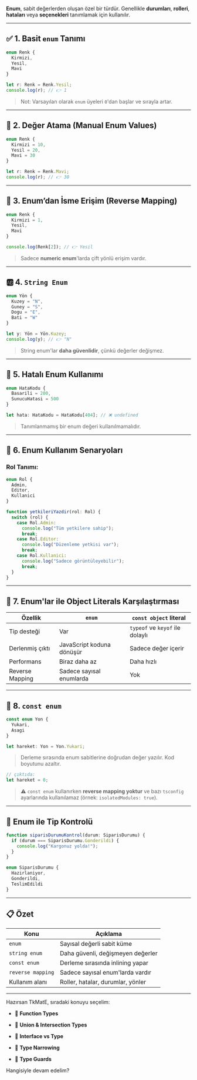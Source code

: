 
**Enum**, sabit değerlerden oluşan özel bir türdür. Genellikle **durumları**, **rolleri**, **hataları** veya **seçenekleri** tanımlamak için kullanılır.

---

## ✅ 1. Basit `enum` Tanımı

```ts
enum Renk {
  Kirmizi,
  Yesil,
  Mavi
}

let r: Renk = Renk.Yesil;
console.log(r); // 👉 1
```

> Not: Varsayılan olarak `enum` üyeleri `0`'dan başlar ve sırayla artar.

---

## 🔢 2. Değer Atama (Manual Enum Values)

```ts
enum Renk {
  Kirmizi = 10,
  Yesil = 20,
  Mavi = 30
}

let r: Renk = Renk.Mavi;
console.log(r); // 👉 30
```

---

## 🔁 3. Enum’dan İsme Erişim (Reverse Mapping)

```ts
enum Renk {
  Kirmizi = 1,
  Yesil,
  Mavi
}

console.log(Renk[2]); // 👉 Yesil
```

> Sadece **numeric enum**'larda çift yönlü erişim vardır.

---

## 🆎 4. `String Enum`

```ts
enum Yön {
  Kuzey = "N",
  Guney = "S",
  Dogu = "E",
  Bati = "W"
}

let y: Yön = Yön.Kuzey;
console.log(y); // 👉 "N"
```

> String enum'lar **daha güvenlidir**, çünkü değerler değişmez.

---

## 🚫 5. Hatalı Enum Kullanımı

```ts
enum HataKodu {
  Basarili = 200,
  SunucuHatasi = 500
}

let hata: HataKodu = HataKodu[404]; // ❌ undefined
```

> Tanımlanmamış bir enum değeri kullanılmamalıdır.

---

## 🧩 6. Enum Kullanım Senaryoları

### Rol Tanımı:

```ts
enum Rol {
  Admin,
  Editor,
  Kullanici
}

function yetkileriYazdir(rol: Rol) {
  switch (rol) {
    case Rol.Admin:
      console.log("Tüm yetkilere sahip");
      break;
    case Rol.Editor:
      console.log("Düzenleme yetkisi var");
      break;
    case Rol.Kullanici:
      console.log("Sadece görüntüleyebilir");
      break;
  }
}
```

---

## 🔄 7. Enum'lar ile Object Literals Karşılaştırması

|Özellik|`enum`|`const object` literal|
|---|---|---|
|Tip desteği|Var|`typeof` ve `keyof` ile dolaylı|
|Derlenmiş çıktı|JavaScript koduna dönüşür|Sadece değer içerir|
|Performans|Biraz daha az|Daha hızlı|
|Reverse Mapping|Sadece sayısal enumlarda|Yok|

---

## 🧠 8. `const enum`

```ts
const enum Yon {
  Yukari,
  Asagi
}

let hareket: Yon = Yon.Yukari;
```

> Derleme sırasında enum sabitlerine doğrudan değer yazılır. Kod boyutunu azaltır.

```js
// çıktıda:
let hareket = 0;
```

> ⚠️ `const enum` kullanırken **reverse mapping yoktur** ve bazı `tsconfig` ayarlarında kullanılamaz (örnek: `isolatedModules: true`).

---

## 🧪 Enum ile Tip Kontrolü

```ts
function siparisDurumuKontrol(durum: SiparisDurumu) {
  if (durum === SiparisDurumu.Gonderildi) {
    console.log("Kargonuz yolda!");
  }
}

enum SiparisDurumu {
  Hazirlaniyor,
  Gonderildi,
  TeslimEdildi
}
```

---

## 📋 Özet

|Konu|Açıklama|
|---|---|
|`enum`|Sayısal değerli sabit küme|
|`string enum`|Daha güvenli, değişmeyen değerler|
|`const enum`|Derleme sırasında inlining yapar|
|`reverse mapping`|Sadece sayısal enum'larda vardır|
|Kullanım alanı|Roller, hatalar, durumlar, yönler|

---

Hazırsan TkMatE, sıradaki konuyu seçelim:

- 🔸 **Function Types**
    
- 🔸 **Union & Intersection Types**
    
- 🔸 **Interface vs Type**
    
- 🔸 **Type Narrowing**
    
- 🔸 **Type Guards**
    

Hangisiyle devam edelim?